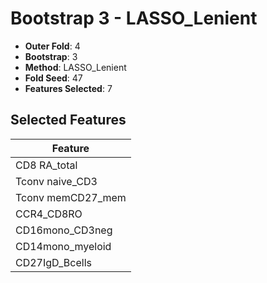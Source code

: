 # Bootstrap 3 - LASSO_Lenient

- **Outer Fold**: 4
- **Bootstrap**: 3
- **Method**: LASSO_Lenient
- **Fold Seed**: 47
- **Features Selected**: 7

## Selected Features

| Feature |
|---------|
| CD8 RA_total |
| Tconv naive_CD3 |
| Tconv memCD27_mem |
| CCR4_CD8RO |
| CD16mono_CD3neg |
| CD14mono_myeloid |
| CD27IgD_Bcells |
